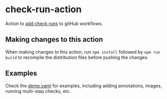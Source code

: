 # check-run-action

Action to [add check runs](https://docs.github.com/en/rest/checks/runs?apiVersion=2022-11-28#create-a-check-run) to gitHub workflows.

## Making changes to this action

When making changes to this action, run `npm install` followed by `npm run build` to recompile the distribution files before pushing the changes.

## Examples

Check the [demo.yaml](./.github/workflows/demo.yaml) for examples, including adding annotations, images, running multi-step checks, etc.

